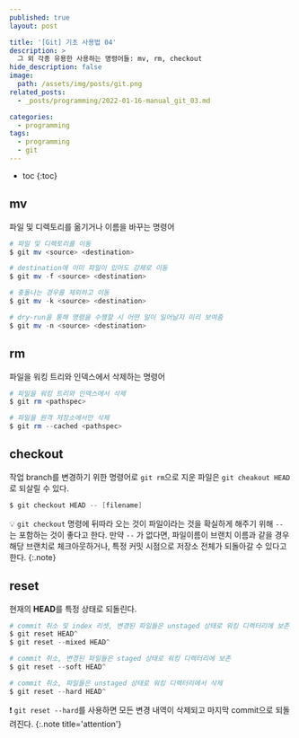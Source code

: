 ```yaml
---
published: true
layout: post

title: '[Git] 기초 사용법 04'
description: >
  그 외 각종 유용한 사용하는 명령어들: mv, rm, checkout
hide_description: false
image: 
  path: /assets/img/posts/git.png
related_posts:
  - _posts/programming/2022-01-16-manual_git_03.md

categories:
  - programming
tags:
  - programming
  - git
---
```

* toc
{:toc}

## mv

파일 및 디렉토리를 옮기거나 이름을 바꾸는 명령어  

```powershell
# 파일 및 디렉토리를 이동
$ git mv <source> <destination>

# destination에 이미 파일이 있어도 강제로 이동
$ git mv -f <source> <destination>

# 충돌나는 경우를 제외하고 이동
$ git mv -k <source> <destination>

# dry-run을 통해 명령을 수행할 시 어떤 일이 일어날지 미리 보여줌
$ git mv -n <source> <destination>
```

## rm

파일을 워킹 트리와 인덱스에서 삭제하는 명령어  

```powershell
# 파일을 워킹 트리와 인덱스에서 삭제
$ git rm <pathspec>

# 파일을 원격 저장소에서만 삭제
$ git rm --cached <pathspec>
```

## checkout

작업 branch를 변경하기 위한 명령어로 `git rm`으로 지운 파일은 `git cheakout HEAD`로 되살릴 수 있다.  

```powershell
$ git checkout HEAD -- [filename]
```

💡 `git checkout` 명령에 뒤따라 오는 것이 파일이라는 것을 확실하게 해주기 위해 `--` 는 포함하는 것이 좋다고 한다. 만약 `--` 가 없다면, 파일이름이 브랜치 이름과 같을 경우 해당 브랜치로 체크아웃하거나, 특정 커밋 시점으로 저장소 전체가 되돌아갈 수 있다고 한다.
{:.note}

## reset

현재의 **HEAD**를 특정 상태로 되돌린다.  

```powershell
# commit 취소 및 index 리셋, 변경된 파일들은 unstaged 상태로 워킹 디렉터리에 보존
$ git reset HEAD^
$ git reset --mixed HEAD^

# commit 취소, 변경된 파일들은 staged 상태로 워킹 디렉터리에 보존
$ git reset --soft HEAD^

# commit 취소, 파일들은 unstaged 상태로 워킹 디렉터리에서 삭제
$ git reset --hard HEAD^
```

❗ `git reset --hard`를 사용하면 모든 변경 내역이 삭제되고 마지막 commit으로 되돌려진다.
{:.note title='attention'}